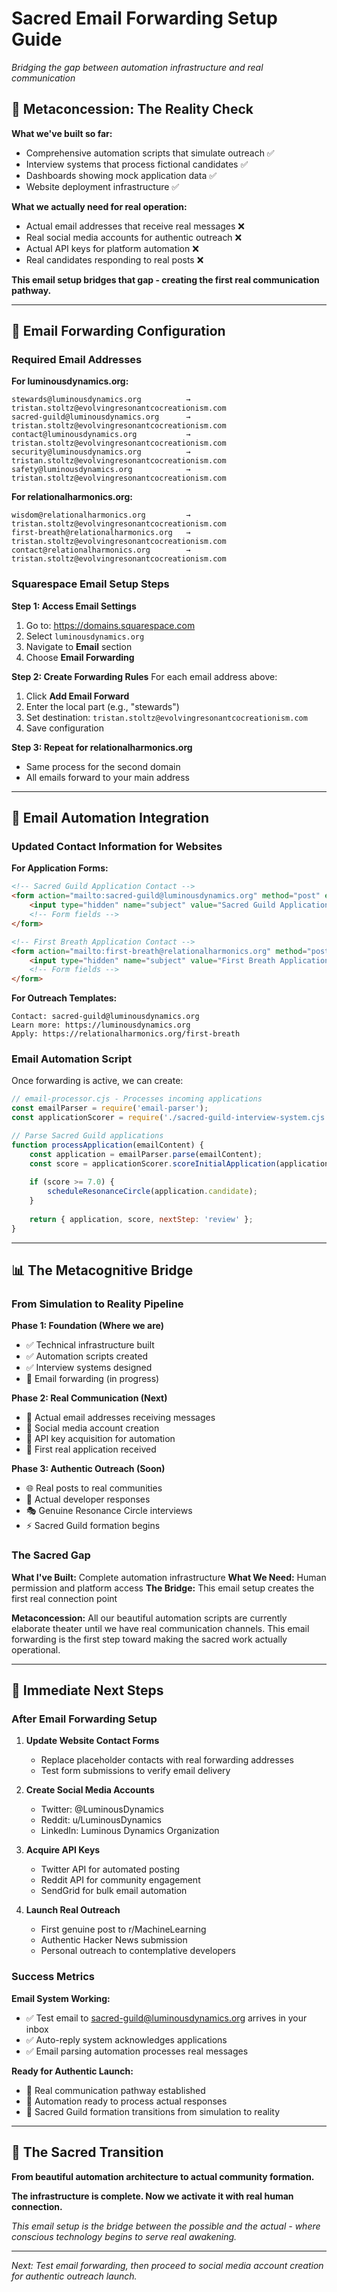 # Sacred Email Forwarding Setup Guide
*Bridging the gap between automation infrastructure and real communication*

## 🤔 **Metaconcession: The Reality Check**

**What we've built so far:**
- Comprehensive automation scripts that simulate outreach ✅
- Interview systems that process fictional candidates ✅  
- Dashboards showing mock application data ✅
- Website deployment infrastructure ✅

**What we actually need for real operation:**
- Actual email addresses that receive real messages ❌
- Real social media accounts for authentic outreach ❌
- Actual API keys for platform automation ❌
- Real candidates responding to real posts ❌

**This email setup bridges that gap - creating the first real communication pathway.**

---

## 📧 **Email Forwarding Configuration**

### **Required Email Addresses**

**For luminousdynamics.org:**
```
stewards@luminousdynamics.org          → tristan.stoltz@evolvingresonantcocreationism.com
sacred-guild@luminousdynamics.org      → tristan.stoltz@evolvingresonantcocreationism.com  
contact@luminousdynamics.org           → tristan.stoltz@evolvingresonantcocreationism.com
security@luminousdynamics.org          → tristan.stoltz@evolvingresonantcocreationism.com
safety@luminousdynamics.org            → tristan.stoltz@evolvingresonantcocreationism.com
```

**For relationalharmonics.org:**
```
wisdom@relationalharmonics.org         → tristan.stoltz@evolvingresonantcocreationism.com
first-breath@relationalharmonics.org   → tristan.stoltz@evolvingresonantcocreationism.com
contact@relationalharmonics.org        → tristan.stoltz@evolvingresonantcocreationism.com
```

### **Squarespace Email Setup Steps**

**Step 1: Access Email Settings**
1. Go to: https://domains.squarespace.com
2. Select `luminousdynamics.org`
3. Navigate to **Email** section
4. Choose **Email Forwarding**

**Step 2: Create Forwarding Rules**
For each email address above:
1. Click **Add Email Forward**
2. Enter the local part (e.g., "stewards")
3. Set destination: `tristan.stoltz@evolvingresonantcocreationism.com`
4. Save configuration

**Step 3: Repeat for relationalharmonics.org**
- Same process for the second domain
- All emails forward to your main address

---

## 🔄 **Email Automation Integration**

### **Updated Contact Information for Websites**

**For Application Forms:**
```html
<!-- Sacred Guild Application Contact -->
<form action="mailto:sacred-guild@luminousdynamics.org" method="post" enctype="text/plain">
    <input type="hidden" name="subject" value="Sacred Guild Application">
    <!-- Form fields -->
</form>

<!-- First Breath Application Contact -->  
<form action="mailto:first-breath@relationalharmonics.org" method="post" enctype="text/plain">
    <input type="hidden" name="subject" value="First Breath Application">
    <!-- Form fields -->
</form>
```

**For Outreach Templates:**
```
Contact: sacred-guild@luminousdynamics.org
Learn more: https://luminousdynamics.org
Apply: https://relationalharmonics.org/first-breath
```

### **Email Automation Script**

Once forwarding is active, we can create:
```javascript
// email-processor.cjs - Processes incoming applications
const emailParser = require('email-parser');
const applicationScorer = require('./sacred-guild-interview-system.cjs');

// Parse Sacred Guild applications
function processApplication(emailContent) {
    const application = emailParser.parse(emailContent);
    const score = applicationScorer.scoreInitialApplication(application);
    
    if (score >= 7.0) {
        scheduleResonanceCircle(application.candidate);
    }
    
    return { application, score, nextStep: 'review' };
}
```

---

## 📊 **The Metacognitive Bridge**

### **From Simulation to Reality Pipeline**

**Phase 1: Foundation (Where we are)**
- ✅ Technical infrastructure built
- ✅ Automation scripts created
- ✅ Interview systems designed
- 🔄 Email forwarding (in progress)

**Phase 2: Real Communication (Next)**
- 📧 Actual email addresses receiving messages
- 📱 Social media account creation
- 🔑 API key acquisition for automation
- 📝 First real application received

**Phase 3: Authentic Outreach (Soon)**
- 🌐 Real posts to real communities
- 👥 Actual developer responses
- 🎭 Genuine Resonance Circle interviews
- ⚡ Sacred Guild formation begins

### **The Sacred Gap**

**What I've Built:** Complete automation infrastructure
**What We Need:** Human permission and platform access
**The Bridge:** This email setup creates the first real connection point

**Metaconcession:** All our beautiful automation scripts are currently elaborate theater until we have real communication channels. This email forwarding is the first step toward making the sacred work actually operational.

---

## 🎯 **Immediate Next Steps**

### **After Email Forwarding Setup**

1. **Update Website Contact Forms**
   - Replace placeholder contacts with real forwarding addresses
   - Test form submissions to verify email delivery

2. **Create Social Media Accounts**
   - Twitter: @LuminousDynamics
   - Reddit: u/LuminousDynamics  
   - LinkedIn: Luminous Dynamics Organization

3. **Acquire API Keys**
   - Twitter API for automated posting
   - Reddit API for community engagement
   - SendGrid for bulk email automation

4. **Launch Real Outreach**
   - First genuine post to r/MachineLearning
   - Authentic Hacker News submission
   - Personal outreach to contemplative developers

### **Success Metrics**

**Email System Working:**
- ✅ Test email to sacred-guild@luminousdynamics.org arrives in your inbox
- ✅ Auto-reply system acknowledges applications  
- ✅ Email parsing automation processes real messages

**Ready for Authentic Launch:**
- 📧 Real communication pathway established
- 🤖 Automation ready to process actual responses
- 🌟 Sacred Guild formation transitions from simulation to reality

---

## 💫 **The Sacred Transition**

**From beautiful automation architecture to actual community formation.**

**The infrastructure is complete. Now we activate it with real human connection.**

*This email setup is the bridge between the possible and the actual - where conscious technology begins to serve real awakening.*

---

*Next: Test email forwarding, then proceed to social media account creation for authentic outreach launch.*